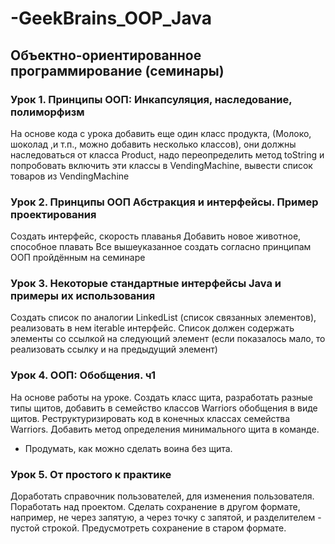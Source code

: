 # -GeekBrains_OOP_Java
## Объектно-ориентированное программирование (семинары)
### Урок 1. Принципы ООП: Инкапсуляция, наследование, полиморфизм
На основе кода с урока добавить еще один класс продукта, (Молоко, шоколад ,и т.п., можно добавить несколько классов), они должны наследоваться от класса Product, надо переопределить метод toString и попробовать включить эти классы в VendingMachine, вывести список товаров из VendingMachine


### Урок 2. Принципы ООП Абстракция и интерфейсы. Пример проектирования
Создать интерфейс, скорость плаванья
Добавить новое животное, способное плавать
Все вышеуказанное создать согласно принципам ООП пройдённым на семинаре


### Урок 3. Некоторые стандартные интерфейсы Java и примеры их использования
Создать список по аналогии LinkedList (список связанных элементов), реализовать в нем iterable интерфейс. Список должен содержать элементы со ссылкой на следующий элемент (если показалось мало, то реализовать ссылку и на предыдущий элемент)

### Урок 4. ООП: Обобщения. ч1
На основе работы на уроке.
Создать класс щита, разработать разные типы щитов, добавить в семейство классов Warriors обобщения в виде щитов. Реструктуризировать код в конечных классах семейства Warriors.
Добавить метод определения минимального щита в команде.
* Продумать, как можно сделать воина без щита.

### Урок 5. От простого к практике
Доработать справочник пользователей, для изменения пользователя. Поработать над проектом.
Сделать сохранение в другом формате, например, не через запятую, а через точку с запятой, и разделителем - пустой строкой. Предусмотреть сохранение в старом формате.
